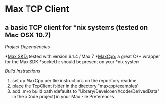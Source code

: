 Max TCP Client
==============

a basic TCP client for *nix systems (tested on Mac OSX 10.7)
--------------

*Project Dependencies*

*[Max SKD:](https://cycling74.com/downloads/sdk/) tested with version 6.1.4 / Max 7
*[MaxCpp:](https://github.com/grrrwaaa/maxcpp) a great C++ wrapper for the Max SDK
*socket.h: should be present on your *nix system 

*Build Instructions*

1. set up MaxCpp per the instructions on the repository readme
2. place the TcpClient folder in the directory "maxcpp/examples"
3. add .mxo build path (defaults to "Library/Developer/Xcode/DerivedData" in the xCode project) in your Max File Preferences